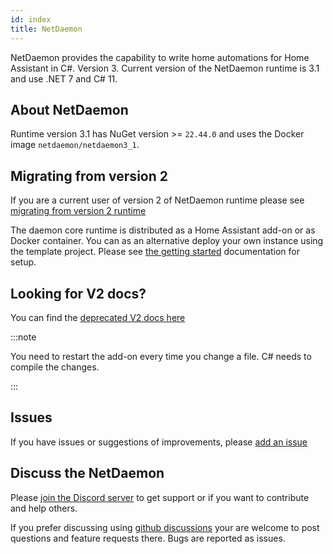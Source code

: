 ```yaml
---
id: index
title: NetDaemon
---
```


NetDaemon provides the capability to write home automations for Home Assistant in C#. Version 3. Current version of the NetDaemon runtime is 3.1 and use .NET 7 and C# 11.

## About NetDaemon

Runtime version 3.1 has NuGet version >= `22.44.0` and uses the Docker image `netdaemon/netdaemon3_1`.

## Migrating from version 2

If you are a current user of version 2 of NetDaemon runtime please see [migrating from version 2 runtime](v3/app_model/moving_from_v2.md)

The daemon core runtime is distributed as a Home Assistant add-on or as Docker container. You can as an alternative deploy your own instance using the template project. Please see [the getting started](v3/started/installation.md) documentation for setup.

## Looking for V2 docs?

You can find the [deprecated V2 docs here](v2/index.md)

:::note

You need to restart the add-on every time you change a file. C# needs to compile the changes.

:::

## Issues

If you have issues or suggestions of improvements, please [add an issue](https://github.com/net-daemon/netdaemon/issues)

## Discuss the NetDaemon

Please [join the Discord server](https://discord.gg/K3xwfcX) to get support or if you want to contribute and help others.

If you prefer discussing using [github discussions](https://github.com/net-daemon/netdaemon/discussions) your are welcome to post questions and feature requests there. Bugs are reported as issues.

